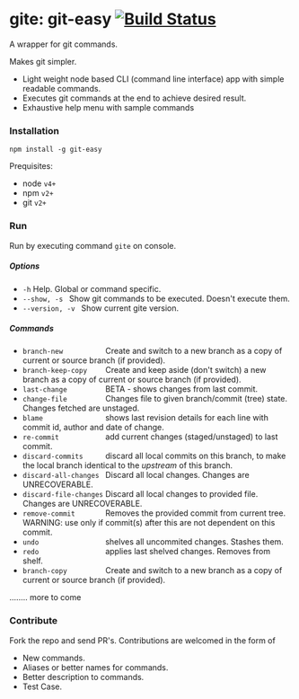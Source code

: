 # gite: git-easy [![Build Status](https://travis-ci.org/pradeepsng30/gite.svg?branch=master)](https://travis-ci.org/pradeepsng30/gite)
A wrapper for git commands.

Makes git simpler. 
* Light weight node based CLI (command line interface) app with simple readable commands. 
* Executes git commands at the end to achieve desired result. 
* Exhaustive help menu with sample commands

### Installation
`npm install -g git-easy`

Prequisites:
* node `v4+`
* npm `v2+`
* git `v2+`

### Run
Run by executing command 
`gite` on console.

##### Options
* `-h`                              Help. Global or command specific.
* `--show, -s `                     Show git commands to be executed. Doesn't execute them.
* `--version, -v `                  Show current gite version.

##### Commands
* `branch-new          `            Create and switch to a new branch as a copy of current or source branch (if provided).
* `branch-keep-copy    `            Create and keep aside (don't switch) a new branch as a copy of current or source branch (if provided).
* `last-change         `            BETA - shows changes from last commit.
* `change-file         `            Changes file to given branch/commit (tree) state. Changes fetched are unstaged.
* `blame               `            shows last revision details for each line with commit id, author and date of change.
* `re-commit           `            add current changes (staged/unstaged) to last commit.
* `discard-commits     `            discard all local commits on this branch, to make the local branch identical to the _upstream_ of this branch.
* `discard-all-changes `            Discard all local changes. Changes are UNRECOVERABLE.
* `discard-file-changes`            Discard all local changes to provided file. Changes are UNRECOVERABLE.
* `remove-commit       `            Removes the provided commit from current tree. WARNING: use only if commit(s) after this are not dependent on this commit.
* `undo                `            shelves all uncommited changes. Stashes them.
* `redo                `            applies last shelved changes. Removes from shelf.
* `branch-copy         `            Create and switch to a new branch as a copy of current or source branch (if provided).

........ more to come

### Contribute
Fork the repo and send PR's. Contributions are welcomed in the form of
* New commands.
* Aliases or better names for commands.
* Better description to commands.
* Test Case.
